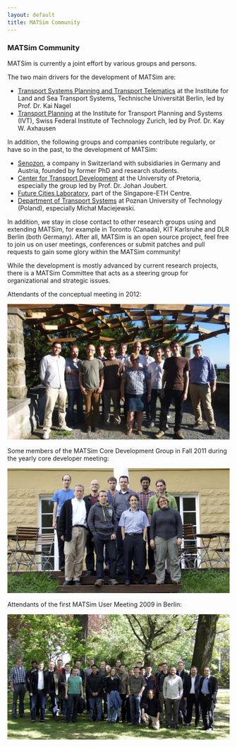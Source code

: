 ```yaml
---
layout: default
title: MATSim Community
---
```



### MATSim Community

MATSim is currently a joint effort by various groups and persons.

The two main drivers for the development of MATSim are:

- [Transport Systems Planning and Transport Telematics](http://www.vsp.tu-berlin.de/) at the Institute for Land and Sea Transport Systems, Technische Universität Berlin, led by Prof. Dr. Kai Nagel
- [Transport Planning](http://www.ivt.ethz.ch/vpl/) at the Institute for Transport Planning and Systems (IVT), Swiss Federal Institute of Technology Zurich, led by Prof. Dr. Kay W. Axhausen

In addition, the following groups and companies contribute regularly, or have so in the past, to the development of MATSim:

- [Senozon](https://senozon.com/), a company in Switzerland with subsidiaries in Germany and Austria, founded by former PhD and research students.
- [Center for Transport Development](http://www.up.ac.za/en/centre-for-transport-development/) at the University of Pretoria, especially the group led by Prof. Dr. Johan Joubert.
- [Future Cities Laboratory](http://www.fcl.ethz.ch), part of the Singapore-ETH Centre.
- [Department of Transport Systems](http://www.dts.put.poznan.pl/) at Poznan University of Technology (Poland), especially Michał Maciejewski.

In addition, we stay in close contact to other research groups using and extending MATSim, for example in Toronto (Canada), KIT Karlsruhe and DLR Berlin (both Germany).
After all, MATSim is an open source project, feel free to join us on user meetings, conferences or submit patches and pull requests to gain some glory within the MATSim community!

While the development is mostly advanced by current research projects, there is a MATSim Committee that acts as a steering group for organizational and strategic issues.

Attendants of the conceptual meeting in 2012:

<img src="/images/about_grufo2012concept.jpg" alt="Attendants of the conceptual meeting in 2012" style="max-width:100%">

Some members of the MATSim Core Development Group in Fall 2011 during the yearly core developer meeting:

<img src="/images/about_grufo2011dev.jpg" alt="Some core developers at the developer meeting 2011" style="max-width:100%">


Attendants of the first MATSim User Meeting 2009 in Berlin:

<img src="/images/about_grufo2009users.jpg" alt="Attendants of the first MATSim User Meeting 2009" style="max-width:100%">
